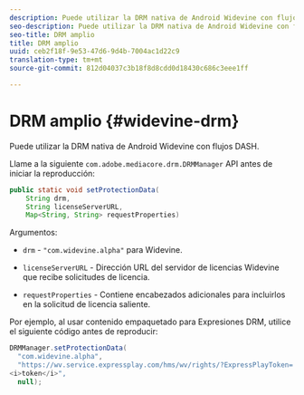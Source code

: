 ```yaml
---
description: Puede utilizar la DRM nativa de Android Widevine con flujos DASH.
seo-description: Puede utilizar la DRM nativa de Android Widevine con flujos DASH.
seo-title: DRM amplio
title: DRM amplio
uuid: ceb2f18f-9e53-47d6-9d4b-7004ac1d22c9
translation-type: tm+mt
source-git-commit: 812d04037c3b18f8d8cdd0d18430c686c3eee1ff

---
```



# DRM amplio {#widevine-drm}

Puede utilizar la DRM nativa de Android Widevine con flujos DASH.

Llame a la siguiente `com.adobe.mediacore.drm.DRMManager` API antes de iniciar la reproducción:

```java
public static void setProtectionData( 
    String drm,  
    String licenseServerURL,   
    Map<String, String> requestProperties)
```

Argumentos:

* `drm` - `"com.widevine.alpha"` para Widevine.

* `licenseServerURL` - Dirección URL del servidor de licencias Widevine que recibe solicitudes de licencia.
* `requestProperties` - Contiene encabezados adicionales para incluirlos en la solicitud de licencia saliente.

Por ejemplo, al usar contenido empaquetado para Expresiones DRM, utilice el siguiente código antes de reproducir:

```java
DRMManager.setProtectionData( 
  "com.widevine.alpha",  
  "https://wv.service.expressplay.com/hms/wv/rights/?ExpressPlayToken= 
<i>token</i>",  
  null); 
```

